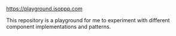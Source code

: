 https://playground.isoppp.com

This repository is a playground for me to experiment with different component implementations and patterns.
